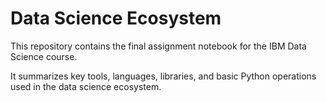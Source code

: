 # Data Science Ecosystem

This repository contains the final assignment notebook for the IBM Data Science course.  

It summarizes key tools, languages, libraries, and basic Python operations used in the data science ecosystem.
